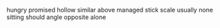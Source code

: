 hungry promised hollow similar above managed stick scale usually none sitting should angle opposite alone